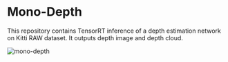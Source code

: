 # Mono-Depth #
This repository contains TensorRT inference of a depth estimation network on Kitti RAW dataset. It outputs depth image and depth cloud.

![mono-depth](media/mono-depth.gif)
